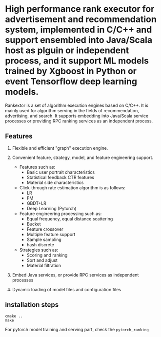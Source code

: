 # High performance rank executor for advertisement and recommendation system, implemented in C/C++ and support ensembled into Java/Scala host as plguin or independent process, and it support ML models trained by Xgboost in Python or event Tensorflow deep learning models.

Rankextor is a set of algorithm execution engines based on C/C++. It is mainly used for algorithm serving in the fields of recommendation, advertising, and search. It supports embedding into Java/Scala service processes or providing RPC ranking services as an independent process.

## Features
1. Flexible and efficient "graph" execution engine.

2. Convenient feature, strategy, model, and feature engineering support.
    - Features such as:
        - Basic user portrait characteristics
        - Statistical feedback CTR features
        - Material side characteristics
    - Click-through rate estimation algorithm is as follows:
        - LR
        - FM
        - GBDT+LR
        - Deep Learning (Pytorch)
    - Feature engineering processing such as:
        - Equal frequency, equal distance scattering
        - Bucket
        - Feature crossover
        - Multiple feature support
        - Sample sampling
        - hash discrete
    - Strategies such as:
        - Scoring and ranking
        - Sort and adjust
        - Material filtration

3. Embed Java services, or provide RPC services as independent processes

4. Dynamic loading of model files and configuration files

## installation steps

```
cmake ..
make

```

For pytorch model training and serving part, check the `pytorch_ranking`

